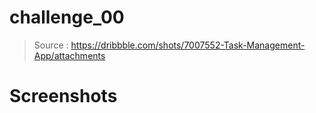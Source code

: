 # challenge_00

> Source : https://dribbble.com/shots/7007552-Task-Management-App/attachments

# Screenshots
